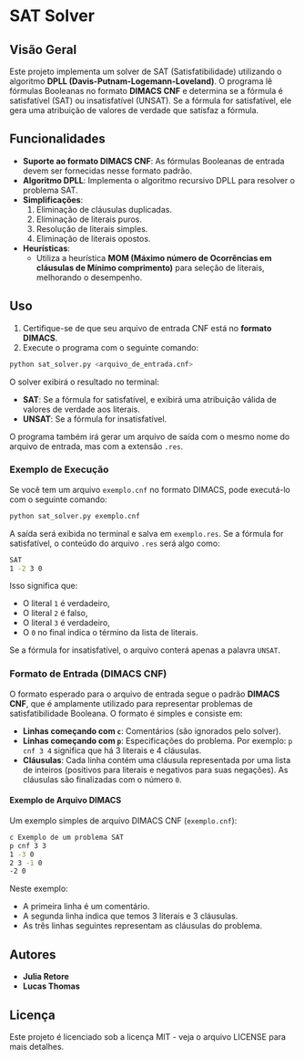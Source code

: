 # SAT Solver

## Visão Geral

Este projeto implementa um solver de SAT (Satisfatibilidade) utilizando o algoritmo **DPLL (Davis-Putnam-Logemann-Loveland)**. O programa lê fórmulas Booleanas no formato **DIMACS CNF** e determina se a fórmula é satisfatível (SAT) ou insatisfatível (UNSAT). Se a fórmula for satisfatível, ele gera uma atribuição de valores de verdade que satisfaz a fórmula.

## Funcionalidades

- **Suporte ao formato DIMACS CNF**: As fórmulas Booleanas de entrada devem ser fornecidas nesse formato padrão.
- **Algoritmo DPLL**: Implementa o algoritmo recursivo DPLL para resolver o problema SAT.
- **Simplificações**:
  1. Eliminação de cláusulas duplicadas.
  2. Eliminação de literais puros.
  3. Resolução de literais simples.
  4. Eliminação de literais opostos.
- **Heurísticas**:
  - Utiliza a heurística **MOM (Máximo número de Ocorrências em cláusulas de Mínimo comprimento)** para seleção de literais, melhorando o desempenho.


## Uso

1. Certifique-se de que seu arquivo de entrada CNF está no **formato DIMACS**.
2. Execute o programa com o seguinte comando:

```bash
python sat_solver.py <arquivo_de_entrada.cnf>
```

O solver exibirá o resultado no terminal:
- **SAT**: Se a fórmula for satisfatível, e exibirá uma atribuição válida de valores de verdade aos literais.
- **UNSAT**: Se a fórmula for insatisfatível.

O programa também irá gerar um arquivo de saída com o mesmo nome do arquivo de entrada, mas com a extensão `.res`.

### Exemplo de Execução

Se você tem um arquivo `exemplo.cnf` no formato DIMACS, pode executá-lo com o seguinte comando:

```bash
python sat_solver.py exemplo.cnf
```
A saída será exibida no terminal e salva em `exemplo.res`. Se a fórmula for satisfatível, o conteúdo do arquivo `.res` será algo como:

```bash
SAT
1 -2 3 0
```

Isso significa que:
- O literal `1` é verdadeiro,
- O literal `2` é falso,
- O literal `3` é verdadeiro,
- O `0` no final indica o término da lista de literais.

Se a fórmula for insatisfatível, o arquivo conterá apenas a palavra `UNSAT`.

### Formato de Entrada (DIMACS CNF)

O formato esperado para o arquivo de entrada segue o padrão **DIMACS CNF**, que é amplamente utilizado para representar problemas de satisfatibilidade Booleana. O formato é simples e consiste em:

- **Linhas começando com `c`**: Comentários (são ignorados pelo solver).
- **Linhas começando com `p`**: Especificações do problema. Por exemplo: `p cnf 3 4` significa que há 3 literais e 4 cláusulas.
- **Cláusulas**: Cada linha contém uma cláusula representada por uma lista de inteiros (positivos para literais e negativos para suas negações). As cláusulas são finalizadas com o número `0`.

#### Exemplo de Arquivo DIMACS

Um exemplo simples de arquivo DIMACS CNF (`exemplo.cnf`):

```bash
c Exemplo de um problema SAT
p cnf 3 3
1 -3 0
2 3 -1 0
-2 0
```


Neste exemplo:
- A primeira linha é um comentário.
- A segunda linha indica que temos 3 literais e 3 cláusulas.
- As três linhas seguintes representam as cláusulas do problema.

## Autores

- **Julia Retore**
- **Lucas Thomas**

## Licença

Este projeto é licenciado sob a licença MIT - veja o arquivo LICENSE para mais detalhes.
